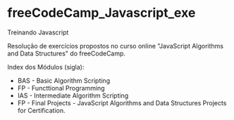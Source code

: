 # freeCodeCamp_Javascript_exe
Treinando Javascript

Resolução de exercícios propostos no curso online "JavaScript Algorithms and Data Structures" do freeCodeCamp.

Index dos Módulos (sigla):

* BAS - Basic Algorithm Scripting
* FP - Functtional Programming
* IAS - Intermediate Algorithm Scripting
* FP - Final Projects - JavaScript Algorithms and Data Structures Projects for Certification.

